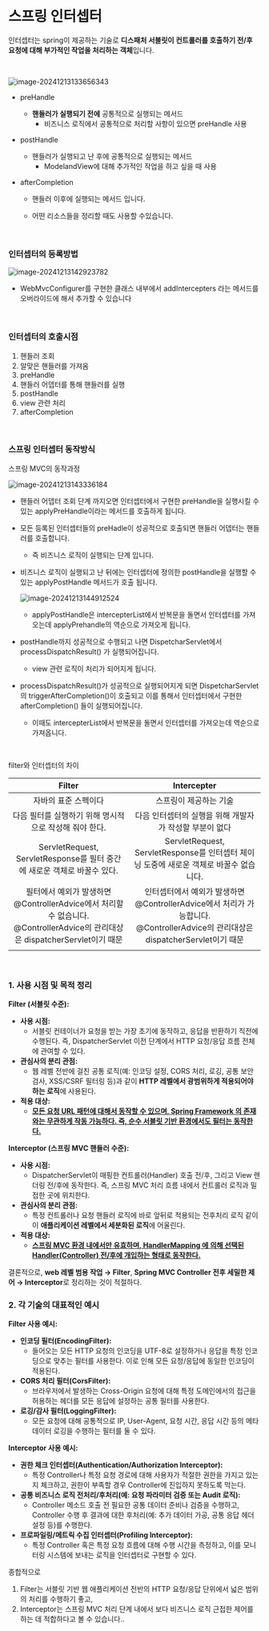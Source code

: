 # 스프링 인터셉터

인터셉터는 spring이 제공하는 기술로 **디스패처 서블릿이 컨트롤러를 호출하기 전/후 요청에 대해 부가적인 작업을 처리하는 객체**입니다.

<br>

![image-20241213133656343](https://raw.githubusercontent.com/CUCU7103/save-image-repo/main/image/image-20241213133656343.png)

- preHandle

  - **핸들러가 실행되기 전에** 공통적으로 실행되는 메서드
    - 비즈니스 로직에서 공통적으로 처리할 사항이 있으면 preHandle 사용

- postHandle 

  - 핸들러가 실행되고 난 후에 공통적으로 실행되는 메서드
    - ModelandView에 대해 추가적인 작업을 하고 싶을 때 사용

- afterCompletion

  - 핸들러 이후에 실행되는 메서드 입니다.

  - 어떤 리소스들을 정리할 때도 사용할 수있습니다.


 <br> 

### 인터셉터의 등록방법

![image-20241213142923782](https://raw.githubusercontent.com/CUCU7103/save-image-repo/main/image/image-20241213142923782.png)

- WebMvcConfigurer를 구현한 클래스 내부에서 addIntercepters 라는 메서드를 오버라이드에 해서 추가할 수 있습니다

<br>

### 인터셉터의 호출시점

1. 핸들러 조회
2. 알맞은 핸들러를 가져옴 
3. preHandle 
4. 핸들러 어뎁터를 통해 핸들러를 실행
5. postHandle 
6. view 관련 처리
7. afterCompletion


<br>


### 스프링 인터셉터 동작방식

스프링 MVC의 동작과정

![image-20241213143336184](https://raw.githubusercontent.com/CUCU7103/save-image-repo/main/image/image-20241213143336184.png)

- 핸들러 어뎁터 조회 단계 까지오면 인터셉터에서 구현한 preHandle을 실행시킬 수 있는 applyPreHandle이라는 메서드를 호출하게 됩니다.

- 모든 등록된 인터셉터들의 preHadle이 성공적으로 호출되면 핸들러 어뎁터는 핸들러를 호출합니다.

  - 즉 비즈니스 로직이 실행되는 단계 입니다.

- 비즈니스 로직이 실행되고 난 뒤에는 인터셉터에 정의한 postHandle을 실행할 수 있는  applyPostHandle 메서드가 호출 됩니다.

  ![image-20241213144912524](https://raw.githubusercontent.com/CUCU7103/save-image-repo/main/image/image-20241213144912524.png)

  - applyPostHandle은 intercepterList에서 반복문을 돌면서 인터셉터를 가져오는데 applyPrehandle의 역순으로 가져오게 됩니다.

- postHandle까지 성공적으로 수행되고 나면 DispetcharServlet에서  processDispatchResult() 가 실행되어집니다.
  - view 관련 로직이 처리가 되어지게 됩니다.
- processDispatchResult()가 성공적으로 실행되어지게 되면 DispetcharServlet의 triggerAfterCompletion()이 호출되고 이를 통해서 인터셉터에서 구현한 afterCompletion() 들이 실행되어집니다.
  - 이때도 intercepterList에서 반복문을 돌면서 인터셉터를 가져오는데 역순으로 가져옵니다.

<br>

filter와 인터셉터의 차이

|                            Filter                            |                         Intercepter                          |
| :----------------------------------------------------------: | :----------------------------------------------------------: |
|                     자바의 표준 스펙이다                     |                    스프링이 제공하는 기술                    |
|    다음 필터를 실행하기 위해 명시적으로 작성해 줘야 한다.    |   다음 인터셉터의 실행을 위해 개발자가 작성할 부분이 없다    |
| ServletRequest, ServletResponse를 필터 중간에 새로운 객체로 바꿀수 있다. | ServletRequest, ServletResponse를 인터셉터 체이닝 도중에 새로운 객체로 바꿀수 없습니다. |
| 필터에서 예외가 발생하면 @ControllerAdvice에서 처리할 수 없습니다.<br />@ControllerAdvice의 관리대상은 dispatcherServlet이기 때문 | 인터셉터에서 예외가 발생하면 @ControllerAdvice에서 처리가 가능합니다.<br />@ControllerAdvice의 관리대상은 dispatcherServlet이기 때문 |
|                                                              |                                                              |

<br>

### 1. 사용 시점 및 목적 정리

**Filter (서블릿 수준):**

- **사용 시점:** 
  - 서블릿 컨테이너가 요청을 받는 가장 초기에 동작하고, 응답을 반환하기 직전에 수행된다. 즉, DispatcherServlet 이전 단계에서 HTTP 요청/응답 흐름 전체에 관여할 수 있다.
- **관심사의 분리 관점:**
  -  웹 레벨 전반에 걸친 공통 로직(예: 인코딩 설정, CORS 처리, 로깅, 공통 보안 검사, XSS/CSRF 필터링 등)과 같이 **HTTP 레벨에서 광범위하게 적용되어야 하는 로직**에 사용된다.
- **적용 대상:** 
  - <u>**모든 요청 URL 패턴에 대해서 동작할 수 있으며, Spring Framework 의 존재와는 무관하게 작동 가능하다. 즉, 순수 서블릿 기반 환경에서도 필터는 동작한다.**</u>

**Interceptor (스프링 MVC 핸들러 수준):**

- **사용 시점:** 
  - DispatcherServlet이 매핑한 컨트롤러(Handler) 호출 전/후, 그리고 View 렌더링 전/후에 동작한다. 즉, 스프링 MVC 처리 흐름 내에서 컨트롤러 로직과 밀접한 곳에 위치한다.
- **관심사의 분리 관점:** 
  - 특정 컨트롤러나 요청 핸들러 로직에 바로 앞뒤로 적용되는 전후처리 로직 같이이 **애플리케이션 레벨에서 세분화된 로직**에 어울린다.
- **적용 대상:** 
  - **<u>스프링 MVC 환경 내에서만 유효하며, HandlerMapping 에 의해 선택된 Handler(Controller) 전/후에 개입하는 형태로 동작한다.</u>**

결론적으로, **web 레벨 범용 작업 → Filter**, **Spring MVC Controller 전후 세밀한 제어 → Interceptor**로 정리하는 것이 적절하다.

### 2. 각 기술의 대표적인 예시

**Filter 사용 예시:**

- **인코딩 필터(EncodingFilter):** 
  - 들어오는 모든 HTTP 요청의 인코딩을 UTF-8로 설정하거나 응답을 특정 인코딩으로 맞추는 필터를 사용한다. 이로 인해 모든 요청/응답에 동일한 인코딩이 적용된다.
- **CORS 처리 필터(CorsFilter):** 
  - 브라우저에서 발생하는 Cross-Origin 요청에 대해 특정 도메인에서의 접근을 허용하는 헤더를 모든 응답에 설정하는 공통 필터를 사용한다.
- **로깅/감사 필터(LoggingFilter):** 
  - 모든 요청에 대해 공통적으로 IP, User-Agent, 요청 시간, 응답 시간 등의 메타데이터 로깅을 수행하는 필터를 둘 수 있다.

**Interceptor 사용 예시:**

- **권한 체크 인터셉터(Authentication/Authorization Interceptor):** 
  - 특정 Controller나 특정 요청 경로에 대해 사용자가 적절한 권한을 가지고 있는지 체크하고, 권한이 부족할 경우 Controller에 진입하지 못하도록 막는다.
- **공통 비즈니스 로직 전처리/후처리(예: 요청 파라미터 검증 또는 Audit 로직):** 
  - Controller 메소드 호출 전 필요한 공통 데이터 준비나 검증을 수행하고, Controller 수행 후 결과에 대한 후처리(예: 추가 데이터 가공, 공통 응답 헤더 설정 등)를 수행한다.
- **프로파일링/메트릭 수집 인터셉터(Profiling Interceptor):** 
  - 특정 Controller 혹은 특정 요청 흐름에 대해 수행 시간을 측정하고, 이를 모니터링 시스템에 보내는 로직을 인터셉터로 구현할 수 있다.

종합적으로

1. Filter는 서블릿 기반 웹 애플리케이션 전반의 HTTP 요청/응답 단위에서 넓은 범위의 처리를 수행하기 좋고,
2.  Interceptor는 스프링 MVC 처리 단계 내에서 보다 비즈니스 로직 근접한 제어를 하는 데 적합하다고 볼 수 있습니다..











